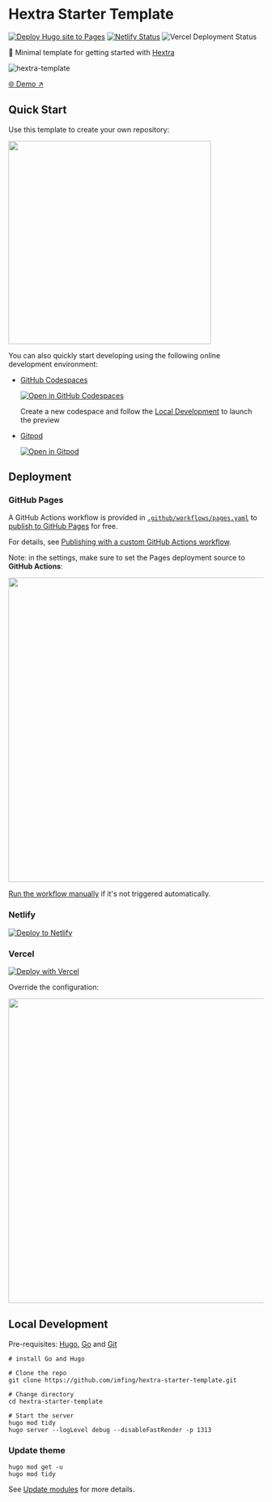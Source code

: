 # Hextra Starter Template

[![Deploy Hugo site to Pages](https://github.com/imfing/hextra-starter-template/actions/workflows/pages.yaml/badge.svg)](https://github.com/imfing/hextra-starter-template/actions/workflows/pages.yaml)
[![Netlify Status](https://api.netlify.com/api/v1/badges/6e83fd88-5ffe-4808-9689-c0f3b100bfe3/deploy-status)](https://app.netlify.com/sites/hextra-starter-template/deploys)
![Vercel Deployment Status](https://img.shields.io/github/deployments/imfing/hextra-starter-template/production?logo=vercel&logoColor=white&label=vercel&labelColor=black&link=https%3A%2F%2Fhextra-starter-template.vercel.app%2F)


🐣 Minimal template for getting started with [Hextra](https://github.com/imfing/hextra)

![hextra-template](https://github.com/imfing/hextra-starter-template/assets/5097752/c403b9a9-a76c-47a6-8466-513d772ef0b7)

[🌐 Demo ↗](https://imfing.github.io/hextra-starter-template/)

## Quick Start

Use this template to create your own repository:

<img src="https://docs.github.com/assets/cb-77734/mw-1440/images/help/repository/use-this-template-button.webp" width=400 />

You can also quickly start developing using the following online development environment:

- [GitHub Codespaces](https://github.com/codespaces) 
    
    [![Open in GitHub Codespaces](https://github.com/codespaces/badge.svg)](https://codespaces.new/imfing/hextra-starter-template)

    Create a new codespace and follow the [Local Development](#local-development) to launch the preview

- [Gitpod](https://gitpod.io)

    [![Open in Gitpod](https://gitpod.io/button/open-in-gitpod.svg)](https://gitpod.io/#https://github.com/imfing/hextra-starter-template)


## Deployment

### GitHub Pages

A GitHub Actions workflow is provided in [`.github/workflows/pages.yaml`](./.github/workflows/pages.yaml) to [publish to GitHub Pages](https://github.blog/changelog/2022-07-27-github-pages-custom-github-actions-workflows-beta/) for free. 

For details, see [Publishing with a custom GitHub Actions workflow](https://docs.github.com/en/pages/getting-started-with-github-pages/configuring-a-publishing-source-for-your-github-pages-site#publishing-with-a-custom-github-actions-workflow).

Note: in the settings, make sure to set the Pages deployment source to **GitHub Actions**:

<img src="https://github.com/imfing/hextra-starter-template/assets/5097752/99676430-884e-42ab-b901-f6534a0d6eee" width=600 />

[Run the workflow manually](https://docs.github.com/en/actions/using-workflows/manually-running-a-workflow) if it's not triggered automatically.

### Netlify

[![Deploy to Netlify](https://www.netlify.com/img/deploy/button.svg)](https://app.netlify.com/start/deploy?repository=https://github.com/imfing/hextra-starter-template)

### Vercel

[![Deploy with Vercel](https://vercel.com/button)](https://vercel.com/new/clone?repository-url=https%3A%2F%2Fgithub.com%2Fimfing%2Fhextra-starter-template&env=HUGO_VERSION)

Override the configuration:

<img src="https://github.com/imfing/hextra-starter-template/assets/5097752/e2e3cecd-c884-47ec-b064-14f896fee08d" width=600 />

## Local Development

Pre-requisites: [Hugo](https://gohugo.io/getting-started/installing/), [Go](https://golang.org/doc/install) and [Git](https://git-scm.com)

```shell
# install Go and Hugo

# Clone the repo
git clone https://github.com/imfing/hextra-starter-template.git

# Change directory
cd hextra-starter-template

# Start the server
hugo mod tidy
hugo server --logLevel debug --disableFastRender -p 1313
```

### Update theme

```shell
hugo mod get -u
hugo mod tidy
```

See [Update modules](https://gohugo.io/hugo-modules/use-modules/#update-modules) for more details.

